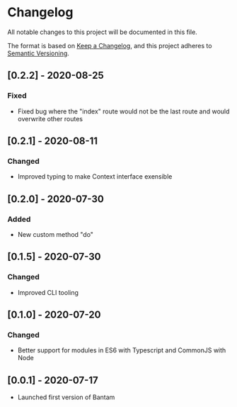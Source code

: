 # Changelog

All notable changes to this project will be documented in this file.

The format is based on [Keep a Changelog](https://keepachangelog.com/en/1.0.0/),
and this project adheres to [Semantic Versioning](https://semver.org/spec/v2.0.0.html).

## [0.2.2] - 2020-08-25

### Fixed

- Fixed bug where the "index" route would not be the last route and would overwrite other routes

## [0.2.1] - 2020-08-11

### Changed

- Improved typing to make Context interface exensible

## [0.2.0] - 2020-07-30

### Added

- New custom method "do"

## [0.1.5] - 2020-07-30

### Changed

- Improved CLI tooling

## [0.1.0] - 2020-07-20

### Changed

- Better support for modules in ES6 with Typescript and CommonJS with Node

## [0.0.1] - 2020-07-17

- Launched first version of Bantam
